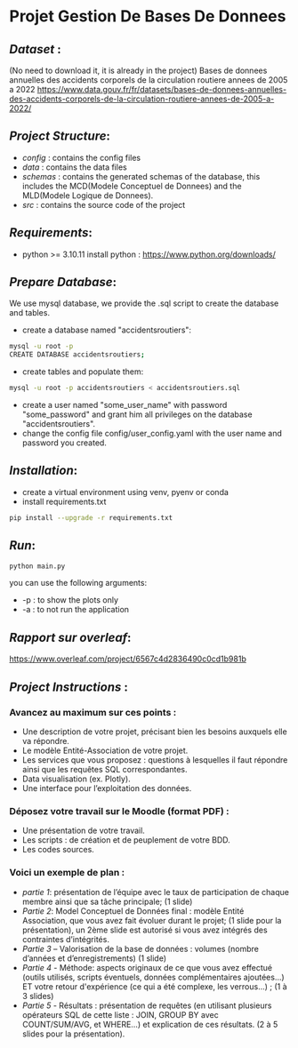 # Projet Gestion De Bases De Donnees
## *Dataset* : 
  (No need to download it, it is already in the project)
  Bases de donnees annuelles des accidents corporels de la circulation routiere annees de 2005 a 2022
  https://www.data.gouv.fr/fr/datasets/bases-de-donnees-annuelles-des-accidents-corporels-de-la-circulation-routiere-annees-de-2005-a-2022/

## *Project Structure*:
- *config* : contains the config files
- *data* : contains the data files
- *schemas* : contains the generated schemas of the database, this includes the MCD(Modele Conceptuel de Donnees) and the MLD(Modele Logique de Donnees). 
- *src* : contains the source code of the project


## *Requirements*:
- python >= 3.10.11
install python : https://www.python.org/downloads/

## *Prepare Database*:
We use mysql database, we provide the .sql script to create the database and tables.
- create a database named "accidentsroutiers": 
```bash
mysql -u root -p
CREATE DATABASE accidentsroutiers;
```
- create tables and populate them:
```bash
mysql -u root -p accidentsroutiers < accidentsroutiers.sql
```
- create a user named "some_user_name" with password "some_password" and grant him all privileges on the database "accidentsroutiers".
- change the config file config/user_config.yaml with the user name and password you created.

## *Installation*:
- create a virtual environment using venv, pyenv or conda
- install requirements.txt
```bash
pip install --upgrade -r requirements.txt
```

## *Run*:
```bash
python main.py 
```
you can use the following arguments:
  - -p : to show the plots only 
  - -a : to not run the application


## *Rapport sur overleaf*:
  https://www.overleaf.com/project/6567c4d2836490c0cd1b981b
  
## *Project Instructions* :
### Avancez au maximum sur ces points :
- Une description de votre projet, précisant bien les besoins auxquels elle va répondre.
- Le modèle Entité-Association de votre projet.
- Les services que vous proposez : questions à lesquelles il faut répondre ainsi que les requêtes SQL correspondantes.
- Data visualisation (ex. Plotly).
- Une interface pour l’exploitation des données.
  
### Déposez votre travail sur le Moodle (format PDF) :
- Une présentation de votre travail.
- Les scripts : de création et de peuplement de votre BDD.
- Les codes sources.
  
### Voici un exemple de plan :
- *partie 1*: présentation de l’équipe avec le taux de participation de chaque membre ainsi que sa tâche principale; (1 slide)
- *Partie 2*: Model Conceptuel de Données final : modèle Entité Association, que vous avez fait évoluer durant le projet; (1 slide pour la présentation), un 2ème slide est autorisé si vous avez intégrés des contraintes d’intégrités.
- *Partie 3* – Valorisation de la base de données : volumes (nombre d’années et d’enregistrements) (1 slide)
- *Partie 4* - Méthode: aspects originaux de ce que vous avez effectué (outils utilisés, scripts éventuels, données complémentaires ajoutées...) ET votre retour d'expérience (ce qui a été complexe, les verrous...) ; (1 à 3 slides)
- *Partie 5* - Résultats : présentation de requêtes (en utilisant plusieurs opérateurs SQL de cette liste : JOIN, GROUP BY avec COUNT/SUM/AVG, et WHERE…) et explication de ces résultats. (2 à 5 slides pour la présentation).
